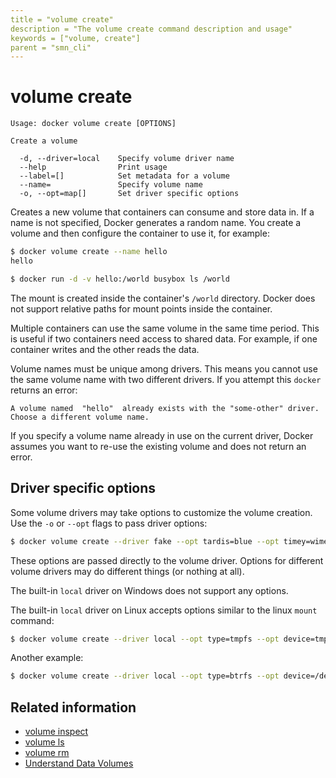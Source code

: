 ```yaml
---
title = "volume create"
description = "The volume create command description and usage"
keywords = ["volume, create"]
parent = "smn_cli"
---
```


# volume create

    Usage: docker volume create [OPTIONS]

    Create a volume

      -d, --driver=local    Specify volume driver name
      --help                Print usage
      --label=[]            Set metadata for a volume
      --name=               Specify volume name
      -o, --opt=map[]       Set driver specific options

Creates a new volume that containers can consume and store data in. If a name is not specified, Docker generates a random name. You create a volume and then configure the container to use it, for example:

```bash
$ docker volume create --name hello
hello

$ docker run -d -v hello:/world busybox ls /world
```

The mount is created inside the container's `/world` directory. Docker does not support relative paths for mount points inside the container.

Multiple containers can use the same volume in the same time period. This is useful if two containers need access to shared data. For example, if one container writes and the other reads the data.

Volume names must be unique among drivers.  This means you cannot use the same volume name with two different drivers.  If you attempt this `docker` returns an error:

```
A volume named  "hello"  already exists with the "some-other" driver. Choose a different volume name.
```

If you specify a volume name already in use on the current driver, Docker assumes you want to re-use the existing volume and does not return an error.   

## Driver specific options

Some volume drivers may take options to customize the volume creation. Use the `-o` or `--opt` flags to pass driver options:

```bash
$ docker volume create --driver fake --opt tardis=blue --opt timey=wimey
```

These options are passed directly to the volume driver. Options for
different volume drivers may do different things (or nothing at all).

The built-in `local` driver on Windows does not support any options.

The built-in `local` driver on Linux accepts options similar to the linux `mount`
command:

```bash
$ docker volume create --driver local --opt type=tmpfs --opt device=tmpfs --opt o=size=100m,uid=1000
```

Another example:

```bash
$ docker volume create --driver local --opt type=btrfs --opt device=/dev/sda2
```


## Related information

* [volume inspect](volume_inspect.md)
* [volume ls](volume_ls.md)
* [volume rm](volume_rm.md)
* [Understand Data Volumes](../../userguide/containers/dockervolumes.md)
